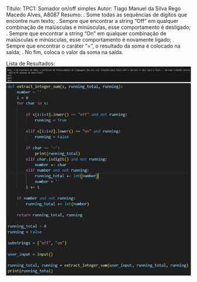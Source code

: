 Título: TPC1: Somador on/off simples
Autor: Tiago Manuel da Silva Rego Macedo Alves, A8087
Resumo:
. Some todas as sequências de dígitos que encontre num texto;
. Sempre que encontrar a string “Off” em qualquer combinação de maiúsculas e minúsculas, esse
comportamento é desligado;
. Sempre que encontrar a string “On” em qualquer combinação de maiúsculas e minúsculas, esse
comportamento é novamente ligado;
. Sempre que encontrar o caráter “=”, o resultado da soma é colocado na saída;
. No fim, coloca o valor da soma na saída.

Lista de Resultados:
![alt text](resultado.PNG)
![alt text](tpc1.PNG)